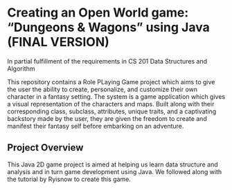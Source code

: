 # Creating an Open World game: “Dungeons & Wagons” using Java (FINAL VERSION)

In partial fulfillment of the requirements in
CS 201 Data Structures and Algorithm 

This repository contains a Role PLaying Game project which aims to give the user the ability to create, personalize, and customize their own character in a fantasy setting. The system is a game application which gives a visual representation of the characters and maps. Built along with their corresponding class, subclass, attributes, unique traits, and a captivating backstory made by the user, they are given the freedom to create and manifest their fantasy self before embarking on an adventure.

## Project Overview

This Java 2D game project is aimed at helping us learn data structure and analysis and in turn game development using Java. We followed along with the tutorial by Ryisnow to create this game.
